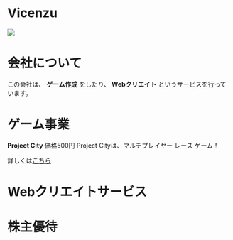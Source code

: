 # Vicenzu

![](https://raw.githubusercontent.com/Vicenzun/Vicenzun/refs/heads/main/bisenzu_2.png )

# 会社について
この会社は、 **ゲーム作成** をしたり、 **Webクリエイト** というサービスを行っています。

# ゲーム事業
**Project City** 価格500円
Project Cityは、マルチプレイヤー レース ゲーム！

詳しくは[こちら](https://vicenzun.github.io/Vicenzu/game )

# Webクリエイトサービス

# 株主優待
